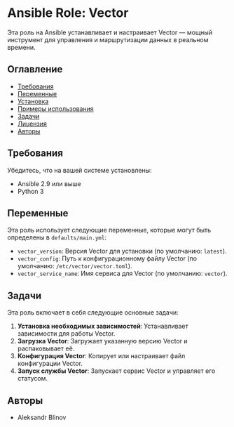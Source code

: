# Ansible Role: Vector

Эта роль на Ansible устанавливает и настраивает Vector — мощный инструмент для управления и маршрутизации данных в реальном времени.

## Оглавление

- [Требования](#требования)
- [Переменные](#переменные)
- [Установка](#установка)
- [Примеры использования](#пример-использования)
- [Задачи](#задачи)
- [Лицензия](#лицензия)
- [Авторы](#авторы)

## Требования

Убедитесь, что на вашей системе установлены:

- Ansible 2.9 или выше
- Python 3

## Переменные

Эта роль использует следующие переменные, которые могут быть определены в `defaults/main.yml`:

- `vector_version`: Версия Vector для установки (по умолчанию: `latest`).
- `vector_config`: Путь к конфигурационному файлу Vector (по умолчанию: `/etc/vector/vector.toml`).
- `vector_service_name`: Имя сервиса для Vector (по умолчанию: `vector`).

## Задачи

Эта роль включает в себя следующие основные задачи:

1. **Установка необходимых зависимостей**: Устанавливает зависимости для работы Vector.
2. **Загрузка Vector**: Загружает указанную версию Vector и распаковывает её.
3. **Конфигурация Vector**: Копирует или настраивает файл конфигурации Vector.
4. **Запуск службы Vector**: Запускает сервис Vector и управляет его статусом.

## Авторы

- Aleksandr Blinov
